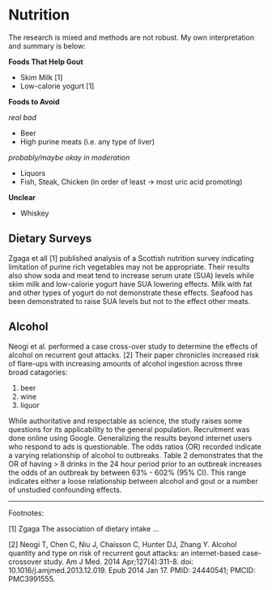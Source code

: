 # Nutrition

The research is mixed and methods are not robust. My own interpretation and summary
is below:

**Foods That Help Gout**

* Skim Milk [1]
* Low-calorie yogurt [1]

**Foods to Avoid**

_real bad_

* Beer
* High purine meats (i.e. any type of liver)

_probably/maybe okay in moderation_

* Liquors
* Fish, Steak, Chicken (in order of least -> most uric acid promoting)

**Unclear**

* Whiskey

## Dietary Surveys

Zgaga et all [1] published analysis of a Scottish nutrition survey indicating
limitation of purine rich vegetables may not be appropriate. Their results also show
soda and meat tend to increase serum urate (SUA) levels while skim milk and
low-calorie yogurt have SUA lowering effects. Milk with fat and other types of yogurt
do not demonstrate these effects. Seafood has been demonstrated to raise
SUA levels but not to the effect other meats.

## Alcohol

Neogi et al. performed a case cross-over study to determine the effects of
alcohol on recurrent gout attacks. [2] Their paper chronicles increased risk of
flare-ups with increasing amounts of alcohol ingestion across three broad catagories:

1. beer
2. wine
3. liquor

While authoritative and respectable as science, the study raises some questions for
its applicability to the general population. Recruitment was done online using Google.
Generalizing the results beyond internet users who respond to ads is questionable. 
The odds ratios (OR) recorded indicate a varying relationship of alcohol to 
outbreaks. Table 2 demonstrates that the OR of having > 8 drinks in the 24 hour 
period prior to an outbreak increases the odds of an outbreak by between 63% - 602% 
(95% CI). This range indicates either a loose relationship between alcohol and gout 
or a number of unstudied confounding effects.

---

Footnotes:

[1] Zgaga The association of dietary intake ...

[2] Neogi T, Chen C, Niu J, Chaisson C, Hunter DJ, Zhang Y. Alcohol quantity and type on risk of recurrent gout attacks: an internet-based case-crossover study. Am J Med. 2014 Apr;127(4):311-8. doi: 10.1016/j.amjmed.2013.12.019. Epub 2014 Jan 17. PMID: 24440541; PMCID: PMC3991555.